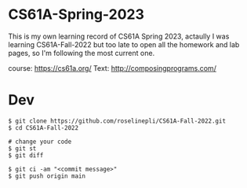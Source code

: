 # CS61A-Spring-2023
This is my own learning record of CS61A Spring 2023, actaully I was learning CS61A-Fall-2022 but too late to open all the homework and lab pages, so I'm following the most current one.

course: https://cs61a.org/
Text: http://composingprograms.com/

# Dev

```
$ git clone https://github.com/roselinepli/CS61A-Fall-2022.git
$ cd CS61A-Fall-2022

# change your code
$ git st
$ git diff

$ git ci -am "<commit message>"
$ git push origin main
```

